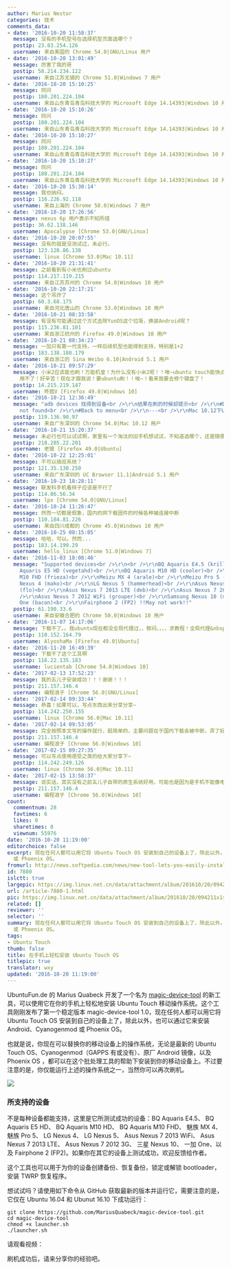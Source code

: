 ```yaml
---
author: Marius Nestor
categories: 技术
comments_data:
- date: '2016-10-20 11:58:37'
  message: 没有的手机型号在选择机型页面选哪个？
  postip: 23.83.254.126
  username: 来自美国的 Chrome 54.0|GNU/Linux 用户
- date: '2016-10-20 13:01:49'
  message: 厉害了我的哥
  postip: 58.214.234.122
  username: 来自江苏无锡的 Chrome 51.0|Windows 7 用户
- date: '2016-10-20 15:10:25'
  message: 同问
  postip: 180.201.224.104
  username: 来自山东青岛青岛科技大学的 Microsoft Edge 14.14393|Windows 10 用户
- date: '2016-10-20 15:10:26'
  message: 同问
  postip: 180.201.224.104
  username: 来自山东青岛青岛科技大学的 Microsoft Edge 14.14393|Windows 10 用户
- date: '2016-10-20 15:10:27'
  message: 同问
  postip: 180.201.224.104
  username: 来自山东青岛青岛科技大学的 Microsoft Edge 14.14393|Windows 10 用户
- date: '2016-10-20 15:10:27'
  message: 同问
  postip: 180.201.224.104
  username: 来自山东青岛青岛科技大学的 Microsoft Edge 14.14393|Windows 10 用户
- date: '2016-10-20 15:30:14'
  message: 我也纳闷。
  postip: 116.226.92.118
  username: 来自上海的 Chrome 50.0|Windows 7 用户
- date: '2016-10-20 17:26:56'
  message: nexus 6p 用户表示不知所措
  postip: 36.62.138.146
  username: Apocalypse [Chrome 53.0|GNU/Linux]
- date: '2016-10-20 20:07:55'
  message: 没有的就是没测试过，未必行。
  postip: 123.120.86.138
  username: linux [Chrome 53.0|Mac 10.11]
- date: '2016-10-20 21:31:41'
  message: 之前看到有小米也刷过ubuntu
  postip: 114.217.119.215
  username: 来自江苏苏州的 Chrome 54.0|Windows 10 用户
- date: '2016-10-20 22:17:21'
  message: 这个吊炸了
  postip: 60.3.68.175
  username: 来自河北唐山的 Chrome 53.0|Windows 10 用户
- date: '2016-10-21 08:33:58'
  message: 有没有可能通过这个方式去除YunOS这个垃圾，换装Android呢？
  postip: 115.236.81.101
  username: 来自浙江杭州的 Firefox 49.0|Windows 10 用户
- date: '2016-10-21 08:34:23'
  message: 一加只有第一代支持，一样后续机型也能得到支持，特别是1+2
  postip: 183.138.188.179
  username: 来自浙江的 Sina Weibo 6.10|Android 5.1 用户
- date: '2016-10-21 09:57:29'
  message: 小米2应该能也刷！万能机皇！为什么没有小米2呢！！唉~ubuntu touch能快点嘛！我的手提已经换以mac pro了！！之前那一台键盘错了个J键！！！好郁闷！！vim
    用不了！好辛苦！现在才跟我说！要ubuntu刷！！唉~！看来我要去修个键盘了！
  postip: 14.215.219.147
  username: 咚菰V [Firefox 49.0|Windows 10]
- date: '2016-10-21 12:36:49'
  message: "adb devices 找得到设备<br />\r\n结果在刷的时候却提示<br />\r\n#Detecting device<br />\r\n#Device
    not found<br />\r\n#Back to menu<br />\r\n---<br />\r\nMac 10.12下Ubuntu 16.04虚拟机"
  postip: 119.136.90.97
  username: 来自广东深圳的 Chrome 54.0|Mac 10.12 用户
- date: '2016-10-21 15:20:37'
  message: 未必行也可以试试啊，家里有一个淘汰的旧手机想试试，不知道选哪个，还是随便选一个？
  postip: 218.205.22.201
  username: 老狼 [Firefox 49.0|Ubuntu]
- date: '2016-10-22 12:25:01'
  message: 不可以搞双系统？
  postip: 121.35.130.250
  username: 来自广东深圳的 UC Browser 11.1|Android 5.1 用户
- date: '2016-10-23 18:28:11'
  message: 联发科手机看样子应该是不行了
  postip: 114.86.56.34
  username: lpx [Chrome 54.0|GNU/Linux]
- date: '2016-10-24 11:26:47'
  message: 然而一切都是假象，国内的网下载固件的时候各种被连接中断
  postip: 110.184.81.226
  username: 来自四川成都的 Chrome 45.0|Windows 10 用户
- date: '2016-10-25 08:15:05'
  message: 哈哈，可以。然而...
  postip: 183.14.199.29
  username: hello_linux [Chrome 51.0|Windows 7]
- date: '2016-11-03 18:08:46'
  message: "Supported devices<br />\r\n<br />\r\nBQ Aquaris E4.5 (krillin)<br />\r\nBQ
    Aquaris E5 HD (vegetahd)<br />\r\nBQ Aquaris M10 HD (cooler)<br />\r\nBQ Aquaris
    M10 FHD (frieza)<br />\r\nMeizu MX 4 (arale)<br />\r\nMeizu Pro 5 (turbo)<br />\r\nLG
    Nexus 4 (mako)<br />\r\nLG Nexus 5 (hammerhead)<br />\r\nAsus Nexus 7 2013 WiFi
    (flo)<br />\r\nAsus Nexus 7 2013 LTE (deb)<br />\r\nAsus Nexus 7 2012 3G (tilapia)<br
    />\r\nAsus Nexus 7 2012 WiFi (grouper)<br />\r\nSamsung Nexus 10 (manta)<br />\r\nOnePlus
    One (bacon)<br />\r\nFairphone 2 (FP2) !!May not work!!"
  postip: 61.190.33.6
  username: 来自安徽合肥的 Chrome 50.0|Windows 10 用户
- date: '2016-11-07 14:17:06'
  message: 下载不了。。我ubuntu现在都没全局代理过，，郁闷，，，，求教程！全局代理&nbsp;&nbsp;至少能用的，，，谷歌上搜索的 很多办法用不了呀～～～
  postip: 110.152.164.79
  username: AlyoshaMa [Firefox 49.0|Ubuntu]
- date: '2016-11-20 16:49:39'
  message: 下载不了这个工具啊
  postip: 116.22.135.183
  username: lucientab [Chrome 54.0|Windows 10]
- date: '2017-02-13 17:52:23'
  message: 我的五儿子安装成功！！！谢谢！！！
  postip: 211.157.146.4
  username: 编程浪子 [Chrome 56.0|GNU/Linux]
- date: '2017-02-14 09:33:44'
  message: 恭喜！如果可以，写点东西出来分享分享~
  postip: 114.242.250.155
  username: linux [Chrome 56.0|Mac 10.11]
- date: '2017-02-14 09:53:05'
  message: 完全按照本文写的操作就行，挺简单的，主要问题在于国内下载会被中断，弄了好几天才成功
  postip: 211.157.146.4
  username: 编程浪子 [Chrome 56.0|Windows 10]
- date: '2017-02-15 09:27:35'
  message: 可以写点使用感受之类的给大家分享下~
  postip: 114.242.249.126
  username: linux [Chrome 56.0|Mac 10.11]
- date: '2017-02-15 13:58:37'
  message: 说实话，其实没有之前五儿子自带的原生系统好用，可能也是因为是手机不能像电脑操作那么方便的缘故。首先没有桌面，用着可能不太习惯；然后就是支持的软件少了点，而且我的手机上浏览器还不能用，总是闪退，这点比较蛋疼。有点就是显示很漂亮，细节处理的很好，很ubuntu，接打电话啥的没问题。总体来说能安装的尽量安装玩一玩，尝试一下，可以当作备用机使用，不建议当作主机使用。
  postip: 211.157.146.4
  username: 编程浪子 [Chrome 56.0|Windows 10]
count:
  commentnum: 28
  favtimes: 6
  likes: 0
  sharetimes: 0
  viewnum: 55976
date: '2016-10-20 11:19:00'
editorchoice: false
excerpt: 现在任何人都可以用它将 Ubuntu Touch OS 安装到自己的设备上了，除此以外，也可以通过它来安装 Android、Cyanogenmod
  或 Phoenix OS。
fromurl: http://news.softpedia.com/news/new-tool-lets-you-easily-install-ubuntu-touch-os-on-your-devices-with-dual-boot-509386.shtml
id: 7880
islctt: true
largepic: https://img.linux.net.cn/data/attachment/album/201610/20/094211x1szyqqrznb1llny.jpg
url: /article-7880-1.html
pic: https://img.linux.net.cn/data/attachment/album/201610/20/094211x1szyqqrznb1llny.jpg.thumb.jpg
related: []
reviewer: ''
selector: ''
summary: 现在任何人都可以用它将 Ubuntu Touch OS 安装到自己的设备上了，除此以外，也可以通过它来安装 Android、Cyanogenmod
  或 Phoenix OS。
tags:
- Ubuntu Touch
thumb: false
title: 在手机上轻松安装 Ubuntu Touch OS
titlepic: true
translator: wxy
updated: '2016-10-20 11:19:00'
---
```


UbuntuFun.de 的 Marius Quabeck 开发了一个名为 [magic-device-tool](https://github.com/MariusQuabeck/magic-device-tool) 的新工具，可以使用它在你的手机上轻松地安装 Ubuntu Touch 移动操作系统。这个工具刚刚发布了第一个稳定版本 magic-device-tool 1.0，现在任何人都可以用它将 Ubuntu Touch OS 安装到自己的设备上了，除此以外，也可以通过它来安装 Android、Cyanogenmod 或 Phoenix OS。


也就是说，你现在可以替换你的移动设备上的操作系统，无论是最新的 Ubuntu Touch OS、Cyanogenmod（GAPPS 有或没有）、原厂 Android 镜像，以及 Phoenix OS ，都可以在这个批处理工具的帮助下安装到你的移动设备上。不过要注意的是，你仅能运行上述的操作系统之一，当然你可以再次刷机。


![](https://img.linux.net.cn/data/attachment/album/201610/20/094211x1szyqqrznb1llny.jpg)


### 所支持的设备


不是每种设备都能支持，这里是它所测试成功的设备：BQ Aquaris E4.5、 BQ Aquaris E5 HD、 BQ Aquaris M10 HD、 BQ Aquaris M10 FHD、 魅族 MX 4、 魅族 Pro 5、 LG Nexus 4、 LG Nexus 5、 Asus Nexus 7 2013 WiFi、 Asus Nexus 7 2013 LTE、 Asus Nexus 7 2012 3G、 三星 Nexus 10、 一加 One、以及 Fairphone 2 (FP2)。如果你在其它的设备上测试成功，欢迎反馈给作者。


这个工具也可以用于为你的设备创建备份、恢复备份，锁定或解锁 bootloader，安装 TWRP 恢复程序。


想试试吗？请使用如下命令从 GitHub 获取最新的版本并运行它，需要注意的是，它仅在 Ubuntu 16.04 和 Ubunut 16.10 下成功运行：



```
git clone https://github.com/MariusQuabeck/magic-device-tool.git
cd magic-device-tool
chmod +x launcher.sh
./launcher.sh
```

请观看视频：







刷机成功后，请来分享你的经验吧。